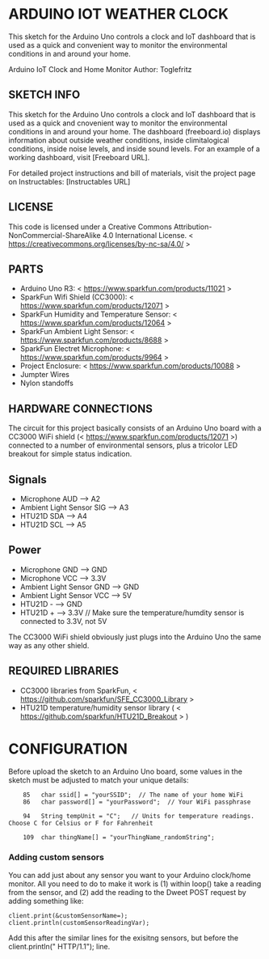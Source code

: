 # ARDUINO IOT WEATHER CLOCK
This sketch for the Arduino Uno controls a clock and IoT dashboard that is used as a quick and convenient way to monitor the environmental conditions in and around your home.

Arduino IoT Clock and Home Monitor
Author: Toglefritz

## SKETCH INFO
This sketch for the Arduino Uno controls a clock and IoT dashboard that is used as a quick and cnovenient way to monitor the environmental 
conditions in and around your home. The dashboard (freeboard.io) displays information about outside weather conditions, inside climitalogical 
conditions, inside noise levels, and inside sound levels. For an example of a working dashboard, visit [Freeboard URL].
    
For detailed project instructions and bill of materials, visit the project page on Instructables:
[Instructables URL]

## LICENSE  

This code is licensed under a Creative Commons Attribution-NonCommercial-ShareAlike 4.0 International License.
< https://creativecommons.org/licenses/by-nc-sa/4.0/ >
    
## PARTS
* Arduino Uno R3: < https://www.sparkfun.com/products/11021 >
* SparkFun Wifi Shield (CC3000):  < https://www.sparkfun.com/products/12071 >
* SparkFun Humidity and Temperature Sensor:  < https://www.sparkfun.com/products/12064 >
* SparkFun Ambient Light Sensor:  < https://www.sparkfun.com/products/8688 >  
* SparkFun Electret Microphone: < https://www.sparkfun.com/products/9964 > 
* Project Enclosure:  < https://www.sparkfun.com/products/10088 >
* Jumpter Wires
* Nylon standoffs
    
## HARDWARE CONNECTIONS
The circuit for this project basically consists of an Arduino Uno board with a CC3000 WiFi shield (< https://www.sparkfun.com/products/12071 >) 
connected to a number of environmental sensors, plus a tricolor LED breakout for simple status indication.

Signals
-------
* Microphone AUD --> A2
* Ambient Light Sensor SIG --> A3
* HTU21D SDA --> A4
* HTU21D SCL --> A5

Power
-----
* Microphone GND --> GND
* Microphone VCC --> 3.3V
* Ambient Light Sensor GND --> GND
* Ambient Light Sensor VCC --> 5V
* HTU21D - --> GND
* HTU21D + --> 3.3V       // Make sure the temperature/humdity sensor is connected to 3.3V, not 5V

The CC3000 WiFi shield obviously just plugs into the Arduino Uno the same way as any other shield.
    
## REQUIRED LIBRARIES
* CC3000 libraries from SparkFun, < https://github.com/sparkfun/SFE_CC3000_Library >
* HTU21D temperature/humidity sensor library ( < https://github.com/sparkfun/HTU21D_Breakout > )
    
# CONFIGURATION
Before upload the sketch to an Arduino Uno board, some values in the sketch must be adjusted to match 
your unique details:
    
        85   char ssid[] = "yourSSID";  // The name of your home WiFi
        86   char password[] = "yourPassword";  // Your WiFi passphrase
  
        94   String tempUnit = "C";   // Units for temperature readings. Choose C for Celsius or F for Fahrenheit
  
        109  char thingName[] = "yourThingName_randomString";
  
### Adding custom sensors
You can add just about any sensor you want to your Arduino clock/home monitor. All you need to do to make it
work is (1) within loop() take a reading from the sensor, and (2) add the reading to the Dweet POST request
by adding something like:

    client.print(&customSensorName=);
    client.println(customSensorReadingVar);

Add this after the similar lines for the exisitng sensors, but before the client.println(" HTTP/1.1"); line.
